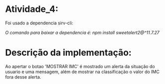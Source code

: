 # Atividade_4:

Foi usado a dependencia sirv-cli:

*O comando para baixar a dependencia é: npm install sweetalert2@^11.7.27*

# Descrição da implementação:

Ao apertar o botao 'MOSTRAR IMC' é mostrado um alerta da situação do usuario e uma mensagem, além de mostrar na classificação o valor do IMC fora desse alerta.

